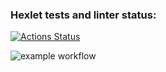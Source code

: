 ### Hexlet tests and linter status:
[![Actions Status](https://github.com/Orloff-Star/python-project-83/actions/workflows/hexlet-check.yml/badge.svg)](https://github.com/Orloff-Star/python-project-83/actions)

![example workflow](https://github.com/Orloff-Star/python-project-83/actions/workflows/project-check.yml/badge.svg)